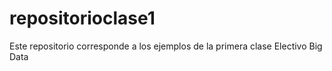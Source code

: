 # repositorioclase1
Este repositorio corresponde a los ejemplos de la primera clase 
Electivo Big Data 
